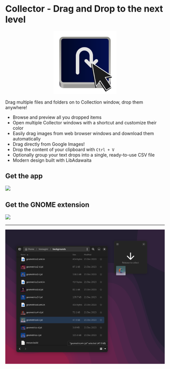 # Collector - Drag and Drop to the next level

<p align="center">
<img width="200" src="data/icons/hicolor/scalable/apps/it.mijorus.collector.svg">
</p>

Drag multiple files and folders on to Collection window, drop them anywhere!

- Browse and preview all you dropped items
- Open multiple Collector windows with a shortcut and customize their color
- Easily drag images from web browser windows and download them automatically
- Drag directly from Google Images!
- Drop the content of your clipboard with `Ctrl + V`
- Optionally group your text drops into a single, ready-to-use CSV file
- Modern design built with LibAdawaita

## Get the app
<a href="https://flathub.org/apps/details/collector" align="center">
  <img width="200" src="https://flathub.org/assets/badges/flathub-badge-i-en.png">
</a>

## Get the GNOME extension

<a href="https://extensions.gnome.org/extension/6096/smile-complementary-extension" align="center">
  <img width="200" src="https://mijorus.it/gnome-extension.svg">
</a>


___


![Preview of Collector - Dropover replacement for linux](docs/preview2.png)
